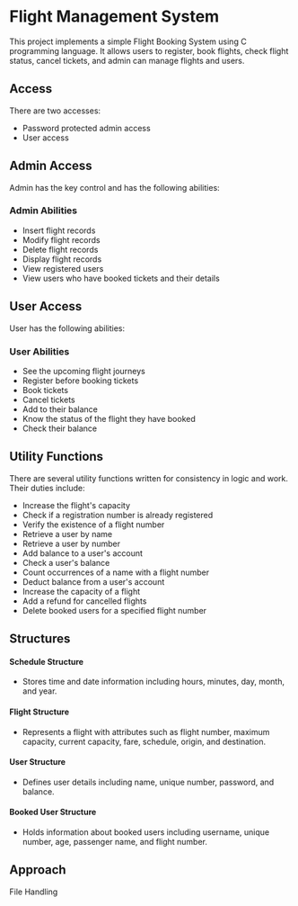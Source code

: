 # Flight Management System

This project implements a simple Flight Booking System using C programming language. It allows users to register, book flights, check flight status, cancel tickets, and admin can manage flights and users.

## Access

There are two accesses:
- Password protected admin access
- User access

## Admin Access

Admin has the key control and has the following abilities:

### Admin Abilities

- Insert flight records
- Modify flight records
- Delete flight records
- Display flight records
- View registered users
- View users who have booked tickets and their details

## User Access

User has the following abilities:

### User Abilities

- See the upcoming flight journeys
- Register before booking tickets
- Book tickets
- Cancel tickets
- Add to their balance
- Know the status of the flight they have booked
- Check their balance

## Utility Functions

There are several utility functions written for consistency in logic and work. Their duties include:

- Increase the flight's capacity
- Check if a registration number is already registered
- Verify the existence of a flight number
- Retrieve a user by name
- Retrieve a user by number
- Add balance to a user's account
- Check a user's balance
- Count occurrences of a name with a flight number
- Deduct balance from a user's account
- Increase the capacity of a flight
- Add a refund for cancelled flights
- Delete booked users for a specified flight number

## Structures

#### Schedule Structure
- Stores time and date information including hours, minutes, day, month, and year.

#### Flight Structure
- Represents a flight with attributes such as flight number, maximum capacity, current capacity, fare, schedule, origin, and destination.

#### User Structure
- Defines user details including name, unique number, password, and balance.

#### Booked User Structure
- Holds information about booked users including username, unique number, age, passenger name, and flight number.

## Approach

File Handling